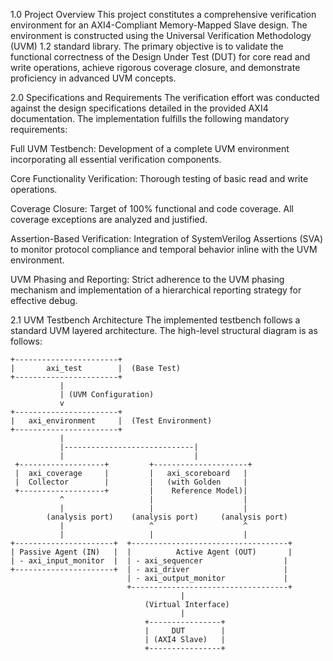 1.0 Project Overview
This project constitutes a comprehensive verification environment for an AXI4-Compliant Memory-Mapped Slave design. The environment is constructed using the Universal Verification Methodology (UVM) 1.2 standard library. The primary objective is to validate the functional correctness of the Design Under Test (DUT) for core read and write operations, achieve rigorous coverage closure, and demonstrate proficiency in advanced UVM concepts.

2.0 Specifications and Requirements
The verification effort was conducted against the design specifications detailed in the provided AXI4 documentation. The implementation fulfills the following mandatory requirements:

Full UVM Testbench: Development of a complete UVM environment incorporating all essential verification components.

Core Functionality Verification: Thorough testing of basic read and write operations.

Coverage Closure: Target of 100% functional and code coverage. All coverage exceptions are analyzed and justified.

Assertion-Based Verification: Integration of SystemVerilog Assertions (SVA) to monitor protocol compliance and temporal behavior inline with the UVM environment.

UVM Phasing and Reporting: Strict adherence to the UVM phasing mechanism and implementation of a hierarchical reporting strategy for effective debug.

2.1 UVM Testbench Architecture
The implemented testbench follows a standard UVM layered architecture. The high-level structural diagram is as follows:


    +-----------------------+
    |       axi_test        |  (Base Test)
    +-----------------------+
               |
               | (UVM Configuration)
               v
    +-----------------------+
    |   axi_environment     |  (Test Environment)
    +-----------------------+
               |
               |-----------------------------|
               |                             |
     +-------------------+         +---------------------+
     |  axi_coverage     |         |   axi_scoreboard   |
     |  Collector        |         |   (with Golden     |
     +-------------------+         |    Reference Model)|
               ^                   |                    |
               |                   |                    |
            (analysis port)    (analysis port)     (analysis port)
               |                   ^                    ^
               |                   |                    |
    +----------------------+  +-----------------------------------+
    | Passive Agent (IN)   |  |          Active Agent (OUT)       |
    | - axi_input_monitor  |  | - axi_sequencer                  |
    +----------------------+  | - axi_driver                     |
                              | - axi_output_monitor             |
                              +-----------------------------------+
                                          |
                                  (Virtual Interface)
                                          |
                                  +----------------+
                                  |     DUT        |
                                  | (AXI4 Slave)   |
                                  +----------------+
